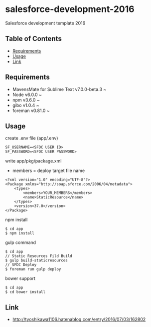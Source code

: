# salesforce-development-2016
Salesforce development template 2016

## Table of Contents
- [Requirements](#requirements)
- [Usage](#usage)
- [Link](#link)

## Requirements
- MavensMate for Sublime Text v7.0.0-beta.3 ~
- Node v6.0.0 ~
- npm v3.6.0 ~
- gibo v1.0.4 ~
- foreman v0.81.0 ~

## Usage
create .env file (app/.env)
```
SF_USERNAME=<SFDC USER ID>
SF_PASSWORD=<SFDC USER PASSWORD>
```

write app/pkg/package.xml  
- members = deploy target file name
```
<?xml version="1.0" encoding="UTF-8"?>
<Package xmlns="http://soap.sforce.com/2006/04/metadata">
    <types>
        <members>YOUR_MEMBERS</members>
        <name>StaticResource</name>
    </types>
    <version>37.0</version>
</Package>

```

npm install
```
$ cd app
$ npm install
```

gulp command
```
$ cd app
// Static Resources Fild Build
$ gulp build-staticresources
// SFDC Deploy
$ foreman run gulp deploy
```

bower support
```
$ cd app
$ cd bower install
```

## Link
- http://tyoshikawa1106.hatenablog.com/entry/2016/07/03/162802

